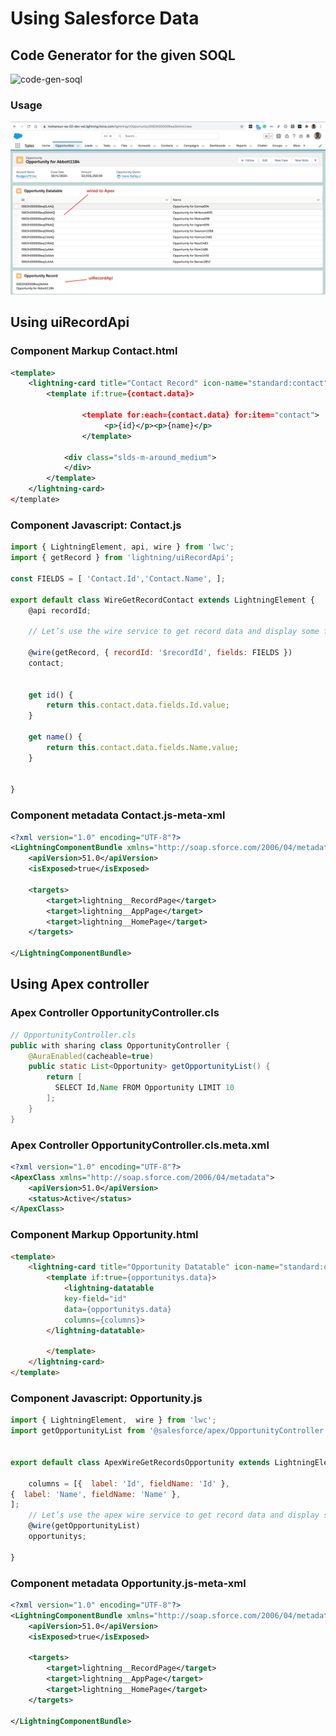 # Using Salesforce Data

## Code Generator for the given SOQL 

![code-gen-soql](img/data/lwc-code-gen-1.gif)
### Usage 
![codegen usage](img/data/lwc-code-gen-2.png)
## Using uiRecordApi

### Component Markup Contact.html

```xml
<template>
    <lightning-card title="Contact Record" icon-name="standard:contact">
        <template if:true={contact.data}>

                <template for:each={contact.data} for:item="contact">
                     <p>{id}</p><p>{name}</p>
                </template>

            <div class="slds-m-around_medium">
            </div>
        </template>
    </lightning-card>
</template>
```
### Component Javascript: Contact.js
```js
import { LightningElement, api, wire } from 'lwc';
import { getRecord } from 'lightning/uiRecordApi';

const FIELDS = [ 'Contact.Id','Contact.Name', ];

export default class WireGetRecordContact extends LightningElement {
    @api recordId;

    // Let’s use the wire service to get record data and display some field names.

    @wire(getRecord, { recordId: '$recordId', fields: FIELDS })
    contact;


    get id() {
        return this.contact.data.fields.Id.value;
    }

    get name() {
        return this.contact.data.fields.Name.value;
    }


}
```

### Component metadata Contact.js-meta-xml
```xml
<?xml version="1.0" encoding="UTF-8"?>
<LightningComponentBundle xmlns="http://soap.sforce.com/2006/04/metadata">
    <apiVersion>51.0</apiVersion>
    <isExposed>true</isExposed>

    <targets>
        <target>lightning__RecordPage</target>
        <target>lightning__AppPage</target>
        <target>lightning__HomePage</target>
    </targets>

</LightningComponentBundle>
```

## Using Apex controller


### Apex Controller OpportunityController.cls

```java
// OpportunityController.cls
public with sharing class OpportunityController {    
    @AuraEnabled(cacheable=true)
    public static List<Opportunity> getOpportunityList() {
        return [
          SELECT Id,Name FROM Opportunity LIMIT 10
        ];
    }
}
```


### Apex Controller OpportunityController.cls.meta.xml
```xml
<?xml version="1.0" encoding="UTF-8"?>
<ApexClass xmlns="http://soap.sforce.com/2006/04/metadata">
    <apiVersion>51.0</apiVersion>
    <status>Active</status>
</ApexClass>
```

### Component Markup Opportunity.html
```html
<template>
    <lightning-card title="Opportunity Datatable" icon-name="standard:opportunity">
        <template if:true={opportunitys.data}>
            <lightning-datatable
            key-field="id"
            data={opportunitys.data}
            columns={columns}>
        </lightning-datatable>

        </template>
    </lightning-card>
</template>
```


### Component Javascript: Opportunity.js
```js
import { LightningElement,  wire } from 'lwc';
import getOpportunityList from '@salesforce/apex/OpportunityController.getOpportunityList';


export default class ApexWireGetRecordsOpportunity extends LightningElement {

    columns = [{  label: 'Id', fieldName: 'Id' },
{  label: 'Name', fieldName: 'Name' },
];
    // Let’s use the apex wire service to get record data and display some field names.
    @wire(getOpportunityList)
    opportunitys;

}
```

### Component metadata Opportunity.js-meta-xml
```xml
<?xml version="1.0" encoding="UTF-8"?>
<LightningComponentBundle xmlns="http://soap.sforce.com/2006/04/metadata">
    <apiVersion>51.0</apiVersion>
    <isExposed>true</isExposed>

    <targets>
        <target>lightning__RecordPage</target>
        <target>lightning__AppPage</target>
        <target>lightning__HomePage</target>
    </targets>

</LightningComponentBundle>
```


